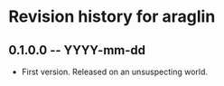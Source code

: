 # Revision history for araglin

## 0.1.0.0 -- YYYY-mm-dd

* First version. Released on an unsuspecting world.
